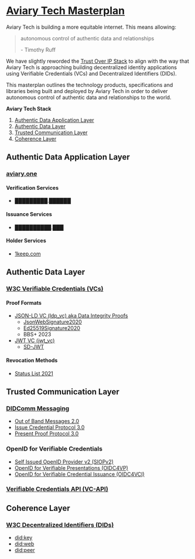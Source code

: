 # [Aviary Tech Masterplan](https://hackmd.io/lK0rJtksTiC4cua_DYu4Lw)

Aviary Tech is building a more equitable internet. This means allowing:

> autonomous control of authentic data and relationships
> 
> \- Timothy Ruff

We have slightly reworded the [Trust Over IP Stack](https://trustoverip.org/toip-model/) to align with the way that Aviary Tech is approaching building decentralized identity applications using Verifiable Credentials (VCs) and Decentralized Identifiers (DIDs).

This masterplan outlines the technology products, specifications and libraries being built and deployed by Aviary Tech in order to deliver autonomous control of authentic data and relationships to the world.

**Aviary Tech Stack**

1. [Authentic Data Application Layer](https://github.com/aviarytech/masterplan/tree/master#authentic-data-application-layer)
2. [Authentic Data Layer](https://github.com/aviarytech/masterplan/tree/master#authentic-data-layer)
3. [Trusted Communication Layer](https://github.com/aviarytech/masterplan/tree/master#trusted-communication-layer)
4. [Coherence Layer](https://github.com/aviarytech/masterplan/tree/master#coherence-layer)


## Authentic Data Application Layer

### [aviary.one](https://aviary.one)

#### Verification Services
* █████████.██████

#### Issuance Services
* ██████████.███

#### Holder Services
* [1keep.com](https://1keep.com)

## Authentic Data Layer

### [W3C Verifiable Credentials (VCs)](https://www.w3.org/TR/vc-data-model/)

#### Proof Formats
* [JSON-LD VC (ldp_vc) aka Data Integrity Proofs](https://www.w3.org/TR/vc-data-model/#data-integrity-proofs)
  * [JsonWebSignature2020](https://www.w3.org/community/reports/credentials/CG-FINAL-lds-jws2020-20220721/)
  * [Ed25519Signature2020](https://w3c-ccg.github.io/di-eddsa-2020/)
  * BBS+ 2023
* [JWT VC (jwt_vc)](https://www.w3.org/TR/vc-data-model/#json-web-token)
  * [SD-JWT](https://datatracker.ietf.org/doc/draft-ietf-oauth-selective-disclosure-jwt/)

#### Revocation Methods

* [Status List 2021](https://w3c-ccg.github.io/vc-status-list-2021/)

## Trusted Communication Layer

### [DIDComm Messaging](https://identity.foundation/didcomm-messaging/spec/)
* [Out of Band Messages 2.0](https://identity.foundation/didcomm-messaging/spec/#out-of-band-messages)
* [Issue Credential Protocol 3.0](https://github.com/decentralized-identity/waci-didcomm/blob/main/issue_credential/README.md)
* [Present Proof Protocol 3.0](https://github.com/decentralized-identity/waci-didcomm/blob/main/present_proof/present-proof-v3.md)

### OpenID for Verifiable Credentials
* [Self Issued OpenID Provider v2 (SIOPv2)](https://openid.net/specs/openid-connect-self-issued-v2-1_0.html)
* [OpenID for Verifiable Presentations (OIDC4VP)](https://openid.net/specs/openid-4-verifiable-presentations-1_0.html)
* [OpenID for Verifiable Credential Issuance (OIDC4VCI)](https://openid.net/specs/openid-4-verifiable-credential-issuance-1_0.html)
### [Verifiable Credentials API (VC-API)](https://w3c-ccg.github.io/vc-api/)

## Coherence Layer

### [W3C Decentralized Identifiers (DIDs)](https://www.w3.org/TR/did-core/)

* [did:key](https://w3c-ccg.github.io/did-method-key/)
* [did:web](https://w3c-ccg.github.io/did-method-web/)
* [did:peer](https://identity.foundation/peer-did-method-spec/)